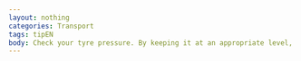 ```yaml
---
layout: nothing
categories: Transport
tags: tipEN
body: Check your tyre pressure. By keeping it at an appropriate level, you will reduce the wear and tear of your tyres and lengthen their service life. You will also save valuable resources: oil needed to produce tyres and fuel whose consumption is greater if tyres are under-inflated.
---
```

